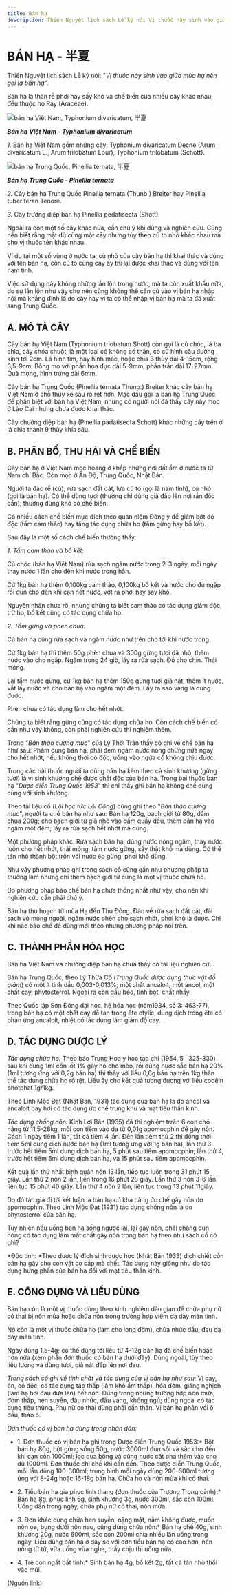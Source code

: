 ```yaml
---
title: Bán hạ
description: Thiên Nguyệt lịch sách Lễ ký nói Vị thuốc này sinh vào giữa mùa hạ nên gọi là bán hạ. Bán hạ là thân rễ phơi hay sấy khô và chế biến của nhiều cây khác nhau, đều thuộc họ Ráy (Araceae).
---
```

# BÁN HẠ - 半夏

Thiên Nguyệt lịch sách Lễ ký nói: "*Vị thuốc này sinh vào giữa mùa hạ nên gọi là bán hạ*".

Bán hạ là thân rễ phơi hay sấy khô và chế biến của nhiều cây khác nhau, đều thuộc họ Ráy (Araceae).

![bán hạ Việt Nam, Typhonium divaricatum, 半夏](/imgs/do-tat-loi/ctvvtvn/ban-ha.jpg)

***Bán hạ Việt Nam - Typhonium divaricatum***

*1.* Bán hạ Việt Nam gồm những cây: Typhonium divaricatum Decne (Arum divaricatum L., Arum trilobatum Lour), Typhonium trilobatum (Schott).

![bán hạ Trung Quốc, Pinellia ternata, 半夏](/imgs/do-tat-loi/ctvvtvn/ban-ha-2.jpg)

***Bán hạ Trung Quốc - Pinellia ternata***

*2.* Cây bán hạ Trung Quốc Pinellia ternata (Thunb.) Breiter hay Pinellia tuberiferan Tenore.

*3.* Cây trưởng diệp bán hạ Pinellia pedatisecta (Shott).

Ngoài ra còn một số cây khác nữa, cần chú ý khi dùng và nghiên cứu. Cũng nên biết rằng mặt dù cùng một cây nhưng tùy theo củ to nhỏ khác nhau mà cho vị thuốc tên khác nhau.

Ví dụ tại một số vùng ở nước ta, củ nhỏ của cây bán hạ thì khai thác và dùng với tên bán hạ, còn củ to cùng cây ấy thì lại được khai thác và dùng với tên nam tinh.

Việc sử dụng này không những lẫn lộn trong nước, mà ta còn xuất khẩu nữa, do sự lẫn lộn như vậy cho nên cũng không thể căn cứ vào vị bán hạ nhập nội mà khẳng định là do cây này vì ta có thể nhập vị bán hạ mà ta đã xuất sang Trung Quốc.

## A. MÔ TẢ CÂY

Cây bán hạ Việt Nam (Typhonium triobatum Shott) còn gọi là củ chóc, lá ba chìa, cây chóa chuột, là một loại cỏ không có thân, có củ hình cầu đường kính tới 2cm. Lá hình tim, hay hình mác, hoặc chia 3 thùy dài 4-15cm, rộng 3,5-9cm. Bông mo với phần hoa đực dài 5-9mm, phần trần dài 17-27mm. Quả mọng, hình trứng dài 6mm.

Cây bán hạ Trung Quốc (Pinellia ternata Thunb.) Breiter khác cây bán hạ Việt Nam ở chỗ thùy xẻ sâu rõ rệt hơn. Mặc dầu gọi là bán hạ Trung Quốc để phân biệt với bán hạ Việt Nam, nhưng có người nói đã thấy cây này mọc ở Lào Cai nhưng chưa được khai thác.

Cây chưởng diệp bán hạ (Pinellia padatisecta Schott) khác những cây trên ở lá chia thành 9 thùy khía sâu.

## B. PHÂN BỐ, THU HÁI VÀ CHẾ BIẾN

Cây bán hạ ở Việt Nam mọc hoang ở khắp những nơi đất ẩm ở nước ta từ Nam chí Bắc. Còn mọc ở Ấn Độ, Trung Quốc, Nhật Bản.

Người ta đào rễ (củ), rửa sạch đất cát, lựa củ to (gọi là nam tinh), củ nhỏ (gọi là bán hạ). Có thể dùng tươi (thường chỉ dùng giã đắp lên nơi rắn độc cắn), thường dùng khô có chế biến.

Có nhiều cách chế biến mục đích theo quan niệm Đông y để giảm bớt độ độc (tẩm cam thảo) hay tăng tác dụng chữa ho (tẩm gừng hay bồ kết).

Sau đây là một số cách chế biến thường thấy:

*1\. Tẩm cam thảo và bồ kết:*

Củ chóc (bán hạ Việt Nam) rửa sạch ngâm nước trong 2-3 ngày, mỗi ngày thay nước 1 lần cho đến khi nước trong hẳn.

Cứ 1kg bán hạ thêm 0,100kg cam thảo, 0,100kg bồ kết và nước cho đủ ngập rồi đun cho đến khi cạn hết nước, vớt ra phơi hay sấy khô.

Nguyên nhân chưa rõ, nhưng chúng ta biết cam thảo có tác dụng giảm độc, trừ ho, bồ kết cũng có tác dụng chữa ho.

*2\. Tẩm gừng và phèn chua:*

Củ bán hạ cũng rửa sạch và ngâm nước như trên cho tới khi nước trong.

Cứ 1kg bán hạ thì thêm 50g phèn chua và 300g gừng tươi dã nhỏ, thêm nước vào cho ngập. Ngâm trong 24 giờ, lấy ra rửa sạch. Đồ cho chín. Thái mỏng.

Lại tẩm nước gừng, cứ 1kg bán hạ thêm 150g gừng tươi giã nát, thêm ít nước, vắt lấy nước và cho bán hạ vào ngâm một đêm. Lấy ra sao vàng là dùng được.

Phèn chua có tác dụng làm cho hết nhớt.

Chúng ta biết rằng gừng cũng có tác dụng chữa ho. Còn cách chế biến có cần như vậy không, còn phải nghiên cứu thí nghiệm thêm.

Trong "*Bản thảo cương mục*" của Lý Thời Trân thấy có ghi về chế bán hạ như sau: Phàm dùng bán hạ, phải đem ngâm nước nóng chừng nửa ngày cho hết nhớt, nếu không thời có độc, uống vào ngứa cổ không chịu được.

Trong các bài thuốc người ta dùng bán hạ kèm theo cả sinh khương (gừng tươi) là vì sinh khương chế được chất độc của bán hạ. Trong bài thuốc bán hạ "*Dược điển Trung Quốc 1953*" thì chỉ thấy ghi bán hạ không chế dùng cùng với sinh khương.

Theo tài liệu cổ (*Lôi học tức Lôi Công*) cũng ghi theo "*Bản thảo cương mục*", người ta chế bán hạ như sau: Bán hạ 120g, bạch giới tử 80g, dấm chua 200g; cho bạch giới tử giã nhỏ vào dấm quấy đều, thêm bán hạ vào ngâm một đêm; lấy ra rửa sạch hết nhớt mà dùng.

Một phương pháp khác: Rửa sạch bán hạ, dùng nước nóng ngâm, thay nước luôn cho hết nhớt, thái mỏng, tẩm nước gừng, sấy thật khô mà dùng. Có thể tán nhỏ thành bột trộn với nước ép gừng, phơi khô dùng.

Như vậy phương pháp ghi trong sách cổ cũng gần như phương pháp ta thường làm nhưng chỉ thêm bạch giới tử cũng là một vị thuốc chữa ho.

Do phương pháp bào chế bán hạ chưa thống nhất như vậy, cho nên khi nghiên cứu cần phải chú ý.

Bán hạ thu hoạch từ mùa Hạ đến Thu Đông. Đào về rửa sạch đất cát, đãi sạch vỏ mỏng ngoài, ngâm nước phèn cho sạch nhớt, phơi khô là được. Chỉ khi nào bào chế để dùng mới theo nhưng phương pháp nói trên.

## C. THÀNH PHẦN HÓA HỌC

Bán hạ Việt Nam và chưởng diệp bán hạ chưa thấy có tài liệu nghiên cứu.

Bán hạ Trung Quốc, theo Lý Thừa Cố (*Trung Quốc dược dụng thực vật đồ giám*) có một ít tinh dầu 0,003-0,013%; một chất ancaloit, một ancol, một chất cay, phytosterrol. Ngoài ra còn dầu béo, tinh bột, chất nhầy.

Theo Quốc lập Sơn Đông đại học, hệ hóa học (năm1934, số 3: 463-77), trong bán hạ có một chất cay dễ tan trong ête etylic, dung dịch trong ête có phản ứng ancaloit, nhiệt có tác dụng làm giảm độ cay.

## D. TÁC DỤNG DƯỢC LÝ

*Tác dụng chữa ho:* Theo báo Trung Hoa y học tạp chí (1954, 5 : 325-330) sau khi dùng 1ml cồn iốt 1% gây ho cho mèo, rồi dùng nước sắc bán hạ 20% (1ml tương ứng với 0,2g bán hạ) thì thấy với liều 0,6g bán hạ trên 1kg thân thể tác dụng chữa ho rõ rệt. Liều ấy cho kết quả tương đương với liều codêin photphat 1g/1kg.

Theo Linh Mộc Đạt (Nhật Bản, 1931) tác dụng của bán hạ là do ancol và ancaloit bay hơi có tác dụng ức chế trung khu và mạt tiêu thần kinh.

*Tác dụng chống nôn:* Kinh Lợi Bản (1935) đã thí nghiệm trrên 6 con chó nặng từ 11,5-28kg, mỗi con tiêm vào da từ 0,01g apomocphin để gây nôn. Cách 1 ngày tiêm 1 lần, tất cả tiêm 4 lần. Đến lần tiêm thứ 2 thì đồng thời tiêm 5ml dung dịch nước bán hạ (1ml tương ứng với 1g bán hạ); lần thứ 3 trước hết tiêm 5ml dung dịch bán hạ, 5 phút sau tiêm apomocphin; lần thứ 4, trước hết tiêm 5ml dung dịch bán hạ, và 15 phút sau tiêm apomocphin.

Kết quả lần thứ nhất bình quân nôn 13 lần, tiếp tục luôn trong 31 phút 15 giây. Lần thứ 2 nôn 2 lần, liền trong 16 phút 28 giây. Lần thứ 3 nôn 3-6 lần liên tục 15 phút 40 giây. Lần thứ 4 nôn 2 lần, liên tục trong 13 phút 11giây.

Do đó tác giả đi tới kết luận là bán hạ có khả năng ức chế gây nôn do apomocphin. Theo Linh Mộc Đạt (1931) tác dụng chống nôn là do phytosterrol của bán hạ.

Tuy nhiên nếu uống bán hạ sống ngược lại, lại gây nôn, phải chăng đun nóng có tác dụng làm mất chất gây nôn trong bán hạ theo như sách cổ có ghi?

*Độc tính: *Theo dược lý đích sinh dược học (Nhật Bản 1933) dịch chiết cồn bán hạ gây cho con vật co cắp mà chết. Tác dụng này giống như do tác dụng hưng phấn của bán hạ đối với mạt tiêu thần kinh.

## E. CÔNG DỤNG VÀ LIỀU DÙNG

Bán hạ còn là một vị thuốc dùng theo kinh nghiệm dân gian để chữa phụ nữ có thai bị nôn mửa hoặc chữa nôn trong trường hợp viêm dạ dày mãn tính.

Nó còn là một vị thuốc chữa ho (làm cho long đờm), chữa nhức đầu, đau dạ dày mãn tính.

Ngày dùng 1,5-4g; có thể dùng tới liều từ 4-12g bán hạ đã chế biến hoặc hơn nữa (xem phần đơn thuốc có bán hạ dưới đây). Dùng ngoài, tùy theo liều lượng và dùng tươi, giã nát đắp lên nơi đau.

*Trong sách cổ ghi về tính chất và tác dụng của vị bán hạ như sau:* Vị cay, ôn, có độc; có tác dụng táo thấp (làm khô ẩm thấp), hóa đờm, giáng nghịch (làm hạ hơi đau đưa lên) hết nôn. Dùng trong những trường hợp nôn mửa, đờm thấp, hen suyễn, đầu nhức, đầu váng, không ngủ; dùng ngoài có tác dụng tiêu thũng. Phụ nữ có thai dùng phải cẩn thận. Vị bán hạ phản với ô đầu, thảo ô.

*Đơn thuốc có vị bán hạ dùng trong nhân dân:*

* 1\. Đơn thuốc có vị bán hạ ghi trong Dược điển Trung Quốc 1953:* Bột bán hạ 80g, bột gừng sống 50g, nước 3000ml đun sôi và sắc cho đến khi cạn còn 1000ml; lọc qua bông và dùng nước cất pha thêm vào cho đủ 1000ml. Đơn thuốc chỉ chế khi cần đến. Theo dược điển Trung Quốc, mỗi lần dùng 100-300ml; trung bình mỗi ngày dùng 200-600ml tương ứng với 8-24g hoặc 16-18g bán hạ. Chữa ho và nôn mửa khi có thai.

* 2\. Tiểu bán hạ gia phục linh thang (đơn thuốc của Trương Trọng cảnh):* Bán hạ 8g, phục linh 6g, sinh khương 3g, nước 300ml, sắc còn 100ml. Uống dần trong ngày, chữa phụ nữ có thai, nôn mửa.

* 3\. Đơn khác dùng chữa hen suyễn, nặng mặt, nằm không được, muốn nôn ọe, bụng dưới nôn nao, cũng dùng chữa nôn:* Bán hạ chế 40g, sinh khương 20g, nước 600ml, sắc còn 200ml chia nhiều lần uống trong ngày. Liều dùng bán hạ ở đây so với đơn tiểu bán hạ có cao hơn, nên uống từ từ, vừa uống vừa nghe, thấy chịu thì uống nữa.

* 4\. Trẻ con ngất bất tỉnh:* Sinh bán hạ 4g, bồ kết 2g, tất cả tán nhỏ thổi vào mũi.

(Nguồn <a href="http://www.thuocvuonnha.com/nhung-cay-thuoc-va-vi-thuoc-viet-nam/ket-qua-tra-cuu/ban-ha" target="_blank">link</a>)
